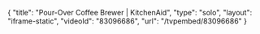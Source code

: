 {
    "title": "Pour-Over Coffee Brewer | KitchenAid",
    "type": "solo",
    "layout": "iframe-static",
    "videoId": "83096686",
    "url": "\/tvpembed\/83096686"
}